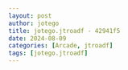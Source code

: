 ```yaml
---
layout: post
author: jotego
title: jotego.jtroadf - 42941f5
date: 2024-08-09
categories: [Arcade, jtroadf]
tags: [jotego.jtroadf]
---
```


